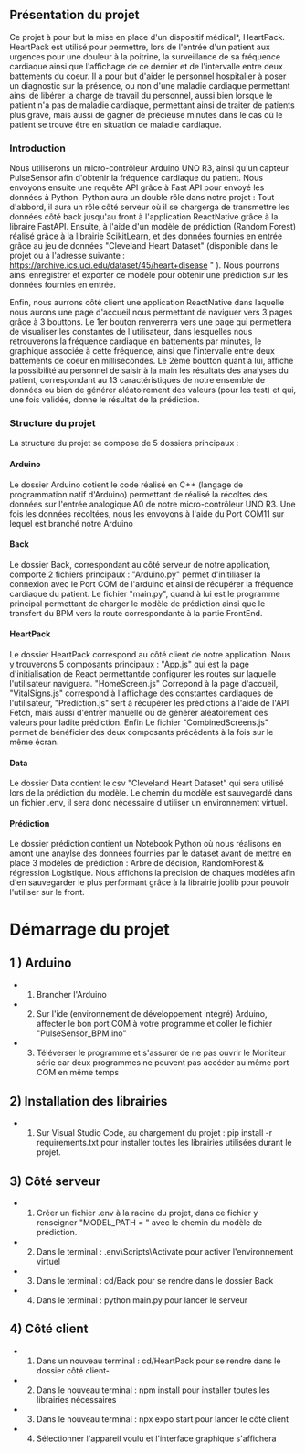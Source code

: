 ## Présentation du projet
Ce projet à pour but la mise en place d'un dispositif médical*, HeartPack. HeartPack est utilisé pour permettre, lors de l'entrée d'un patient aux urgences pour une douleur à la poitrine, la surveillance de sa fréquence cardiaque ainsi que l'affichage de ce dernier et de l'intervalle entre deux battements du coeur. Il a pour but d'aider le personnel hospitalier à poser un diagnostic sur la présence, ou non d'une maladie cardiaque permettant ainsi de libérer la charge de travail du personnel, aussi bien lorsque le patient n'a pas de maladie cardiaque, permettant ainsi de traiter de patients plus grave, mais aussi de gagner de précieuse minutes dans le cas où le patient se trouve être en situation de maladie cardiaque.

### Introduction
Nous utiliserons un micro-contrôleur Arduino UNO R3, ainsi qu'un capteur PulseSensor afin d'obtenir la fréquence cardiaque du patient. Nous envoyons ensuite une requête API grâce à Fast API pour envoyé les données à Python. Python aura un double rôle dans notre projet : Tout d'abbord, il aura un rôle côté serveur où il se chargerga de transmettre les données côté back jusqu'au front à l'application ReactNative grâce à la libraire FastAPI. Ensuite, à l'aide d'un modèle de prédiction (Random Forest) réalisé grâce à la librairie ScikitLearn, et des données fournies en entrée grâce au jeu de données "Cleveland Heart Dataset" (disponible dans le projet ou à l'adresse suivante : https://archive.ics.uci.edu/dataset/45/heart+disease " ). Nous pourrons ainsi enregistrer et exporter ce modèle pour obtenir une prédiction sur les données fournies en entrée.

Enfin, nous aurrons côté client une application ReactNative dans laquelle nous aurons une page d'accueil nous permettant de naviguer vers 3 pages grâce à 3 bouttons. Le 1er bouton renvererra vers une page qui permettera de visualiser les constantes de l'utilisateur, dans lesquelles nous retrouverons la fréquence cardiaque en battements par minutes, le graphique associée à cette fréquence, ainsi que l'intervalle entre deux battements de coeur en millisecondes. Le 2ème boutton quant à lui, affiche la possibilité au personnel de saisir à la main les résultats des analyses du patient, correspondant au 13 caractéristiques de notre ensemble de données ou bien de générer aléatoirement des valeurs (pour les test) et qui, une fois validée, donne le résultat de la prédiction.

### Structure du projet

La structure du projet se compose de 5 dossiers principaux :

#### Arduino

Le dossier Arduino cotient le code réalisé en C++ (langage de programmation natif d'Arduino) permettant de réalisé la récoltes des données sur l'entrée analogique A0 de notre micro-contrôleur UNO R3. Une fois les données récoltées, nous les envoyons à l'aide du Port COM11 sur lequel est branché notre Arduino

#### Back

Le dossier Back, correspondant au côté serveur de notre application, comporte 2 fichiers principaux : "Arduino.py" permet d'initiliaser la connexion avec le Port COM de l'arduino et ainsi de récupérer la fréquence cardiaque du patient. Le fichier "main.py", quand à lui est le programme principal permettant de charger le modèle de prédiction ainsi que le transfert du BPM vers la route correspondante à la partie FrontEnd.

#### HeartPack

Le dossier HeartPack correspond au côté client de notre application. Nous y trouverons 5 composants principaux : "App.js" qui est la page d'initialisation de React permettantde configurer les routes sur laquelle l'utilisateur naviguera. "HomeScreen.js" Correpond à la page d'accueil, "VitalSigns.js" correspond à l'affichage des constantes cardiaques de l'utilisateur, "Prediction.js" sert à récupérer les prédictions à l'aide de l'API Fetch, mais aussi d'entrer manuelle ou de générer aléatoirement des valeurs pour ladite prédiction. Enfin Le fichier "CombinedScreens.js" permet de bénéficier des deux composants précédents à la fois sur le même écran.

#### Data

Le dossier Data contient le csv "Cleveland Heart Dataset" qui sera utilisé lors de la prédiction du modèle. Le chemin du modèle est sauvegardé dans un fichier .env, il sera donc nécessaire d'utiliser un environnement virtuel.

#### Prédiction

Le dossier prédiction contient un Notebook Python où nous réalisons en amont une anaylse des données fournies par le dataset avant de mettre en place 3 modèles de prédiction : Arbre de décision, RandomForest & régression Logistique. Nous affichons la précision de chaques modèles afin d'en sauvegarder le plus performant grâce à la librairie joblib pour pouvoir l'utiliser sur le front.

# Démarrage du projet
## 1 ) Arduino 
- 1) Brancher l'Arduino
- 2) Sur l'ide (environnement de développement intégré) Arduino, affecter le bon port COM à votre programme et coller le fichier "PulseSensor_BPM.ino" 
- 3) Téléverser le programme et s'assurer de ne pas ouvrir le Moniteur série car deux programmes ne peuvent pas accéder au même port COM en même temps

## 2) Installation des librairies
- 1) Sur Visual Studio Code, au chargement du projet : pip install -r requirements.txt pour installer toutes les librairies utilisées durant le projet.

## 3) Côté serveur

- 1) Créer un fichier .env à la racine du projet, dans ce fichier y renseigner "MODEL_PATH = " avec le chemin du modèle de prédiction.
- 2) Dans le terminal : .env\Scripts\Activate pour activer l'environnement virtuel
- 3) Dans le terminal : cd/Back pour se rendre dans le dossier Back
- 4) Dans le terminal : python main.py pour lancer le serveur

## 4) Côté client

- 1) Dans un nouveau terminal : cd/HeartPack pour se rendre dans le dossier côté client-
- 2) Dans le nouveau terminal : npm install pour installer toutes les librairies nécessaires
- 3) Dans le nouveau terminal : npx expo start pour lancer le côté client
- 4) Sélectionner l'appareil voulu et l'interface graphique s'affichera

